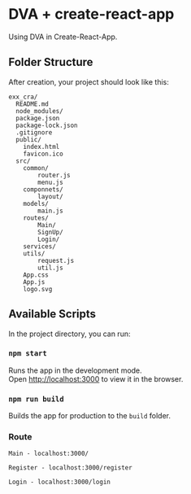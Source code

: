 # DVA + create-react-app

Using DVA in Create-React-App.

## Folder Structure

After creation, your project should look like this:

```
exx_cra/
  README.md
  node_modules/
  package.json
  package-lock.json
  .gitignore
  public/
    index.html
    favicon.ico
  src/
    common/
        router.js
        menu.js
    componnets/
        layout/
    models/
        main.js
    routes/
        Main/
        SignUp/
        Login/
    services/
    utils/
        request.js
        util.js
    App.css
    App.js
    logo.svg
```

## Available Scripts

In the project directory, you can run:

### `npm start`

Runs the app in the development mode.<br>
Open [http://localhost:3000](http://localhost:3000) to view it in the browser.

### `npm run build`

Builds the app for production to the `build` folder.

### Route

```
Main - localhost:3000/

Register - localhost:3000/register

Login - localhost:3000/login
```
